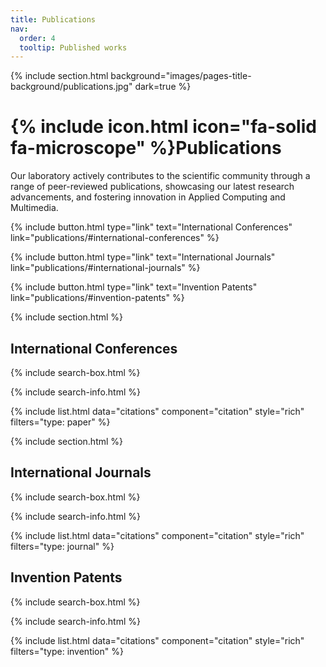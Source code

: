```yaml
---
title: Publications
nav:
  order: 4
  tooltip: Published works
---
```


{% include section.html background="images/pages-title-background/publications.jpg" dark=true %}
# {% include icon.html icon="fa-solid fa-microscope" %}Publications

Our laboratory actively contributes to the scientific community through a range of peer-reviewed publications, showcasing our latest research advancements, and fostering innovation in Applied Computing and Multimedia.

{%
  include button.html
  type="link"
  text="International Conferences"
  link="publications/#international-conferences"
%}

{%
  include button.html
  type="link"
  text="International Journals"
  link="publications/#international-journals"
%}

{%
  include button.html
  type="link"
  text="Invention Patents"
  link="publications/#invention-patents"
%}

{% include section.html %}

## International Conferences

{% include search-box.html %}

{% include search-info.html %}

{% include list.html data="citations" component="citation" style="rich" filters="type: paper" %}

{% include section.html %}

## International Journals

{% include search-box.html %}

{% include search-info.html %}

{% include list.html data="citations" component="citation" style="rich" filters="type: journal" %}

## Invention Patents

{% include search-box.html %}

{% include search-info.html %}

{% include list.html data="citations" component="citation" style="rich" filters="type: invention" %}
